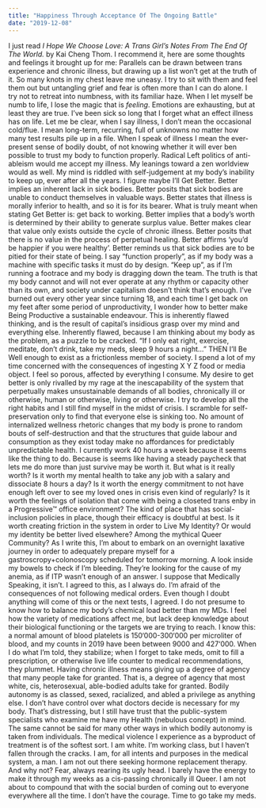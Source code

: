 ```yaml
---
title: "Happiness Through Acceptance Of The Ongoing Battle"
date: "2019-12-08"
---
```


I just read _I Hope We Choose Love: A Trans Girl’s Notes From The End Of The World._ by Kai Cheng Thom. I recommend it, here are some thoughts and feelings it brought up for me: Parallels can be drawn between trans experience and chronic illness, but drawing up a list won’t get at the truth of it. So many knots in my chest leave me uneasy. I try to sit with them and feel them out but untangling grief and fear is often more than I can do alone. I try not to retreat into numbness, with its familiar haze. When I let myself be numb to life, I lose the magic that is _feeling_. Emotions are exhausting, but at least they are true. I’ve been sick so long that I forget what an effect illness has on life. Let me be clear, when I say illness, I don’t mean the occasional cold/flue. I mean long-term, recurring, full of unknowns no matter how many test results pile up in a file. When I speak of illness I mean the ever-present sense of bodily doubt, of not knowing whether it will ever ben possible to trust my body to function properly. Radical Left politics of anti-ableism would me accept my illness. My leanings toward a zen worldview would as well. My mind is riddled with self-judgement at my body’s inability to keep up, ever after all the years. I figure maybe I’ll Get Better. Better implies an inherent lack in sick bodies. Better posits that sick bodies are unable to conduct themselves in valuable ways. Better states that illness is morally inferior to health, and so it is for its bearer. What is truly meant when stating Get Better is: get back to working. Better implies that a body’s worth is determined by their ability to generate surplus value. Better makes clear that value only exists outside the cycle of chronic illness. Better posits that there is no value in the process of perpetual healing. Better affirms ‘you’d be happier if you were healthy’. Better reminds us that sick bodies are to be pitied for their state of being. I say “function properly”, as if my body was a machine with specific tasks it must do by design. “Keep up”, as if I’m running a footrace and my body is dragging down the team. The truth is that my body cannot and will not ever operate at any rhythm or capacity other than its own, and society under capitalism doesn’t think that’s enough. I’ve burned out every other year since turning 18, and each time I get back on my feet after some period of unproductivity, I wonder how to better make Being Productive a sustainable endeavour. This is inherently flawed thinking, and is the result of capital’s insidious grasp over my mind and everything else. Inherently flawed, because I am thinking about my body as the problem, as a puzzle to be cracked. “If I only eat right, exercise, meditate, don’t drink, take my meds, sleep 9 hours a night…” THEN I’ll Be Well enough to exist as a frictionless member of society. I spend a lot of my time concerned with the consequences of ingesting X Y Z food or media object. I feel so porous, affected by everything I consume. My desire to get better is only rivalled by my rage at the inescapability of the system that perpetually makes unsustainable demands of all bodies, chronically ill or otherwise, human or otherwise, living or otherwise. I try to develop all the right habits and I still find myself in the midst of crisis. I scramble for self-preservation only to find that everyone else is sinking too. No amount of internalized wellness rhetoric changes that my body is prone to random bouts of self-destruction and that the structures that guide labour and consumption as they exist today make no affordances for predictably unpredictable health. I currently work 40 hours a week because it seems like the thing to do. Because is seems like having a steady paycheck that lets me do more than just survive may be worth it. But what is it really worth? Is it worth my mental health to take any job with a salary and dissociate 8 hours a day? Is it worth the energy commitment to not have enough left over to see my loved ones in crisis even kind of regularly? Is it worth the feelings of isolation that come with being a closeted trans enby in a Progressive™ office environment? The kind of place that has social-inclusion policies in place, though their efficacy is doubtful at best. Is it worth creating friction in the system in order to Live My Identity? Or would my identity be better lived elsewhere? Among the mythical Queer Community? As I write this, I’m about to embark on an overnight laxative journey in order to adequately prepare myself for a gastroscropy+colonoscopy scheduled for tomorrow morning. A look inside my bowels to check if I’m bleeding. They’re looking for the cause of my anemia, as if ITP wasn’t enough of an answer. I suppose that Medically Speaking, it isn’t. I agreed to this, as I always do. I’m afraid of the consequences of not following medical orders. Even though I doubt anything will come of this or the next tests, I agreed. I do not presume to know how to balance my body’s chemical load better than my MDs. I feel how the variety of medications affect me, but lack deep knowledge about their biological functioning or the targets we are trying to reach. I know this: a normal amount of blood platelets is 150‘000-300‘000 per microliter of blood, and my counts in 2019 have been between 9000 and 427‘000. When I do what I’m told, they stabilize; when I forget to take meds, omit to fill a prescription, or otherwise live life counter to medical recommendations, they plummet. Having chronic illness means giving up a degree of agency that many people take for granted. That is, a degree of agency that most white, cis, heterosexual, able-bodied adults take for granted. Bodily autonomy is as classed, sexed, racialized, and abled a privilege as anything else. I don’t have control over what doctors decide is necessary for my body. That’s distressing, but I still have trust that the public-system specialists who examine me have my Health (nebulous concept) in mind. The same cannot be said for many other ways in which bodily autonomy is taken from individuals. The medical violence I experience as a byproduct of treatment is of the softest sort. I am white. I’m working class, but I haven’t fallen through the cracks. I am, for all intents and purposes in the medical system, a man. I am not out there seeking hormone replacement therapy. And why not? Fear, always rearing its ugly head. I barely have the energy to make it through my weeks as a cis-passing chronically ill Queer. I am not about to compound that with the social burden of coming out to everyone everywhere all the time. I don’t have the courage. Time to go take my meds.
